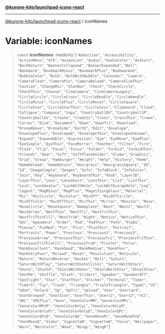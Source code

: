 [**@kurone-kito/launchpad-icons-react**](../README.md)

***

[@kurone-kito/launchpad-icons-react](../globals.md) / iconNames

# Variable: iconNames

> `const` **iconNames**: readonly \[`"Abduction"`, `"Accessibility"`, `"ActionMenu"`, `"Afk"`, `"Animation"`, `"Audio"`, `"AudioColor"`, `"Avatars"`, `"BackReturn"`, `"BannerCollapsed"`, `"BannerExpanded"`, `"Bell"`, `"Bookmark"`, `"BookmarkMinus"`, `"BookmarkPlus"`, `"Bookmarked"`, `"BubbleColor"`, `"Bulb"`, `"BulbWithBubble"`, `"Calendar"`, `"Camera"`, `"CameraFlash"`, `"CameraPin"`, `"CameraReload"`, `"CameraSlimThin"`, `"Caution"`, `"ChangeMic"`, `"ChatBox"`, `"Check"`, `"CheckCircle"`, `"CheckThin"`, `"Cheese"`, `"CineCamera"`, `"CineCameraLegacy"`, `"CircleCircle"`, `"CircleCross"`, `"CircleDouble"`, `"CircleHandle"`, `"CircleMinus"`, `"CirclePlus"`, `"CircleReset"`, `"CircleSquare"`, `"CircleStar"`, `"CircleStarThin"`, `"Circleless"`, `"Clipboard"`, `"Cloud"`, `"Collapse"`, `"Compass"`, `"Copy"`, `"CountryballEU"`, `"CountryballJP"`, `"CountryballUS"`, `"Create"`, `"Credits"`, `"Cross"`, `"CrossThin"`, `"Crown"`, `"Cursor"`, `"Dice"`, `"Document"`, `"Down"`, `"DownTri"`, `"Download"`, `"DroneAbove"`, `"DroneSide"`, `"Earth"`, `"Edit"`, `"Envelope"`, `"EnvelopePlus"`, `"EnvelopeQ"`, `"EnvelopeThin"`, `"EnvelopeUnknown"`, `"Expand"`, `"Expandable"`, `"Expression"`, `"Eye"`, `"EyeMove"`, `"EyePlus"`, `"EyeSimple"`, `"EyeThin"`, `"FaceMirror"`, `"Feather"`, `"Filter"`, `"Fire"`, `"Flask"`, `"Flip"`, `"Focal"`, `"Focus"`, `"Folder"`, `"Forbid"`, `"ForbidThin"`, `"Friends"`, `"Gear"`, `"Gift"`, `"GiftPlaceholder"`, `"Globe"`, `"Graphics"`, `"Grid"`, `"Group"`, `"Hamburger"`, `"Height"`, `"Help"`, `"History"`, `"Home"`, `"HomeReload"`, `"HomeReturn"`, `"Hourgrass"`, `"HourgrassSquare"`, `"IK"`, `"Id"`, `"ImageSimple"`, `"Images"`, `"Info"`, `"InfoBlock"`, `"InfoColor"`, `"Join"`, `"Key"`, `"Keyboard"`, `"KeyboardThin"`, `"Knob"`, `"Layer3D"`, `"LayerThin"`, `"Lens"`, `"LensGhost"`, `"LensThin"`, `"List"`, `"ListThin"`, `"Lock"`, `"LockAvatar"`, `"LockWithHole"`, `"LockWithLargeHole"`, `"Log"`, `"Logout"`, `"MagMinus"`, `"MagPlus"`, `"MagnifyingGlass"`, `"Material"`, `"Mic"`, `"MicCircle"`, `"MicColor"`, `"MicOff"`, `"MicOffCircle"`, `"MicOffColor"`, `"MicOffThin"`, `"MicThin"`, `"Mirror"`, `"Monitor"`, `"Move"`, `"MoveCircle"`, `"MoveSquare"`, `"Nameplate"`, `"Next"`, `"Next2"`, `"Next3"`, `"NextArrow"`, `"NextThin"`, `"NextTri"`, `"NextTriThin"`, `"NextTriThinFill"`, `"NextTriW"`, `"Night"`, `"Notice"`, `"NoticeThin"`, `"OSC"`, `"OpenHere"`, `"Order"`, `"Pad"`, `"PadThin"`, `"Path"`, `"PieHi"`, `"PieLow"`, `"PieMed"`, `"Pin"`, `"Plus"`, `"PlusThin"`, `"Portrait"`, `"Portraits"`, `"Power"`, `"Previous"`, `"Previous2"`, `"Previous3"`, `"PreviousArrow"`, `"PreviousThin"`, `"PreviousTri"`, `"PreviousTriThin"`, `"PreviousTriThinFill"`, `"PreviousTriW"`, `"Printer"`, `"Pulse"`, `"RankExcellent"`, `"RankGood"`, `"RankMedium"`, `"RankPoor"`, `"RankVeryPoor"`, `"Reload"`, `"Reset"`, `"Resolution"`, `"Reticule"`, `"Return"`, `"ReturnReverse"`, `"Rocket"`, `"Roll"`, `"Saturn"`, `"SaturnWithPlay"`, `"SaturnWithSatellites"`, `"SaturnWithStars"`, `"Share"`, `"Shield"`, `"ShieldWithGear"`, `"ShieldWithStar"`, `"Shieldless"`, `"ShotMe"`, `"Shuffle"`, `"Slash"`, `"Sliders"`, `"Speaker"`, `"SpeakerOff"`, `"Spotlight"`, `"Star"`, `"StarThin"`, `"Sticker"`, `"Terminal"`, `"Timer"`, `"Timer5"`, `"Tip"`, `"Trash"`, `"Triangle"`, `"TripleTriangle"`, `"TypeC"`, `"UI"`, `"Udon"`, `"Unlock"`, `"Up"`, `"UpTri"`, `"Upload"`, `"User"`, `"UserCard"`, `"UserDrooped"`, `"UserIcon"`, `"UserThin"`, `"Users2"`, `"Users3"`, `"VCC"`, `"VRC"`, `"VRCPlus"`, `"Venn"`, `"VennColorMM"`, `"VennColorMPc"`, `"VennColorMPcM"`, `"VennColorOnlyL"`, `"VennColorOnlyM"`, `"VennColorOnlyPc"`, `"VennColorOnlyQ"`, `"VennColorQPc"`, `"VennColorQPcQ"`, `"VennColorQQ"`, `"VennMonoPc"`, `"VennMonoPcQ"`, `"VennMonoQ"`, `"Video"`, `"VignetteN"`, `"VignetteW"`, `"Voice"`, `"Wallpaper"`, `"Warn"`, `"WarnColor"`, `"Wave"`, `"WingL"`, `"WingR"`\]

